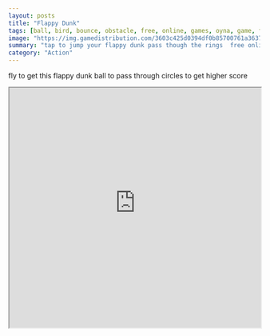```yaml
---
layout: posts
title: "Flappy Dunk"
tags: [ball, bird, bounce, obstacle, free, online, games, oyna, game, free, games, play, play, games]
image: "https://img.gamedistribution.com/3603c425d0394df0b85700761a36379a.jpg"
summary: "tap to jump your flappy dunk pass though the rings  free online games oyna game free games play play games"
category: "Action"
---
```


fly to get this flappy dunk ball to pass through circles to get higher score

<iframe width="100%" height="480px;" src="https://html5.gamedistribution.com/3603c425d0394df0b85700761a36379a/"></iframe>